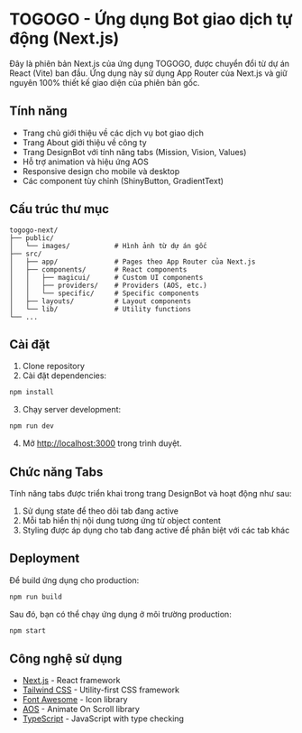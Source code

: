 # TOGOGO - Ứng dụng Bot giao dịch tự động (Next.js)

Đây là phiên bản Next.js của ứng dụng TOGOGO, được chuyển đổi từ dự án React (Vite) ban đầu. Ứng dụng này sử dụng App Router của Next.js và giữ nguyên 100% thiết kế giao diện của phiên bản gốc.

## Tính năng

- Trang chủ giới thiệu về các dịch vụ bot giao dịch
- Trang About giới thiệu về công ty
- Trang DesignBot với tính năng tabs (Mission, Vision, Values)
- Hỗ trợ animation và hiệu ứng AOS
- Responsive design cho mobile và desktop
- Các component tùy chỉnh (ShinyButton, GradientText)

## Cấu trúc thư mục

```
togogo-next/
├── public/
│   └── images/           # Hình ảnh từ dự án gốc
├── src/
│   ├── app/              # Pages theo App Router của Next.js
│   ├── components/       # React components
│   │   ├── magicui/      # Custom UI components
│   │   ├── providers/    # Providers (AOS, etc.)
│   │   └── specific/     # Specific components
│   ├── layouts/          # Layout components
│   └── lib/              # Utility functions
└── ...
```

## Cài đặt

1. Clone repository
2. Cài đặt dependencies:

```bash
npm install
```

3. Chạy server development:

```bash
npm run dev
```

4. Mở [http://localhost:3000](http://localhost:3000) trong trình duyệt.

## Chức năng Tabs

Tính năng tabs được triển khai trong trang DesignBot và hoạt động như sau:

1. Sử dụng state để theo dõi tab đang active
2. Mỗi tab hiển thị nội dung tương ứng từ object content
3. Styling được áp dụng cho tab đang active để phân biệt với các tab khác

## Deployment

Để build ứng dụng cho production:

```bash
npm run build
```

Sau đó, bạn có thể chạy ứng dụng ở môi trường production:

```bash
npm start
```

## Công nghệ sử dụng

- [Next.js](https://nextjs.org/) - React framework
- [Tailwind CSS](https://tailwindcss.com/) - Utility-first CSS framework
- [Font Awesome](https://fontawesome.com/) - Icon library
- [AOS](https://michalsnik.github.io/aos/) - Animate On Scroll library
- [TypeScript](https://www.typescriptlang.org/) - JavaScript with type checking
